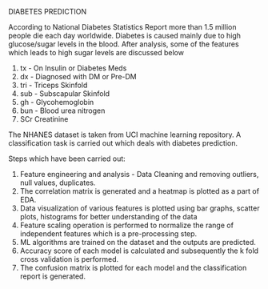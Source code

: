 DIABETES PREDICTION

According to National Diabetes Statistics Report more than 1.5 million people die each day worldwide. Diabetes is caused mainly due to high glucose/sugar levels in the blood. After analysis, some of the features which leads to high sugar levels are discussed below
1. tx -	On Insulin or Diabetes Meds
2. dx -	Diagnosed with DM or Pre-DM
3. tri - Triceps Skinfold
4. sub -	Subscapular Skinfold
5. gh -	Glycohemoglobin
6. bun -	Blood urea nitrogen
7. SCr	Creatinine

The NHANES dataset is taken from UCI machine learning repository. A classification task is carried out which deals with diabetes prediction. 

Steps which have been carried out:
1. Feature engineering and analysis -  Data Cleaning and removing outliers, null values, duplicates.
2. The correlation matrix is generated and a heatmap is plotted as a part of EDA.
3. Data visualization of various features is plotted using bar graphs, scatter plots, histograms for better understanding of the data
4. Feature scaling operation is performed to normalize the range of independent features which is a pre-processing step.
5. ML algorithms are trained on the dataset and the outputs are predicted.
6. Accuracy score of each model is calculated and subsequently the k fold cross validation is performed.
7. The confusion matrix is plotted for each model and the classification report is generated.   
